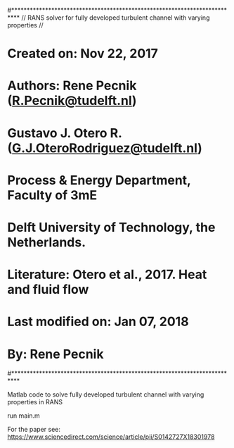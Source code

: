 #**************************************************************************
//  RANS solver for fully developed turbulent channel with varying properties
//
#       Created on: Nov 22, 2017
#          Authors: Rene Pecnik         (R.Pecnik@tudelft.nl)
#                   Gustavo J. Otero R. (G.J.OteroRodriguez@tudelft.nl)
#                   Process & Energy Department, Faculty of 3mE
#                   Delft University of Technology, the Netherlands.
#       Literature: Otero et al., 2017. Heat and fluid flow
# Last modified on: Jan 07, 2018
#               By: Rene Pecnik 
#**************************************************************************


Matlab code to solve fully developed turbulent channel with varying properties in RANS

run main.m

For the paper see: 
https://www.sciencedirect.com/science/article/pii/S0142727X18301978 
